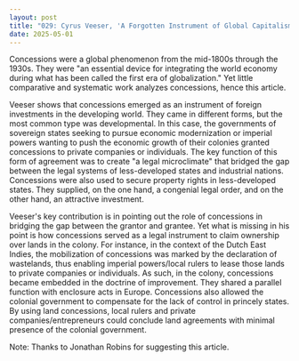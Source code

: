 ```yaml
---
layout: post
title: "029: Cyrus Veeser, 'A Forgotten Instrument of Global Capitalism? International Concessions, 1870–1930' <em>The International History Review</em> 35 No. 5 (2013): 1136-1155"
date: 2025-05-01
---
```

Concessions were a global phenomenon from the mid-1800s through the 1930s. They were "an essential device for integrating the world economy during what has been called the first era of globalization." Yet little comparative and systematic work analyzes concessions, hence this article.

Veeser shows that concessions emerged as an instrument of foreign investments in the developing world. They came in different forms, but the most common type was developmental. In this case, the governments of sovereign states seeking to pursue economic modernization or imperial powers wanting to push the economic growth of their colonies granted concessions to private companies or individuals. The key function of this form of agreement was to create "a legal microclimate" that bridged the gap between the legal systems of less-developed states and industrial nations. Concessions were also used to secure property rights in less-developed states. They supplied, on the one hand, a congenial legal order, and on the other hand, an attractive investment.

Veeser's key contribution is in pointing out the role of concessions in bridging the gap between the grantor and grantee. Yet what is missing in his point is how concessions served as a legal instrument to claim ownership over lands in the colony. For instance, in the context of the Dutch East Indies, the mobilization of concessions was marked by the declaration of wastelands, thus enabling imperial powers/local rulers to lease those lands to private companies or individuals. As such, in the colony, concessions became embedded in the doctrine of improvement. They shared a parallel function with enclosure acts in Europe. Concessions also allowed the colonial government to compensate for the lack of control in princely states. By using land concessions, local rulers and private companies/entrepreneurs could conclude land agreements with minimal presence of the colonial government.

Note: Thanks to Jonathan Robins for suggesting this article.
